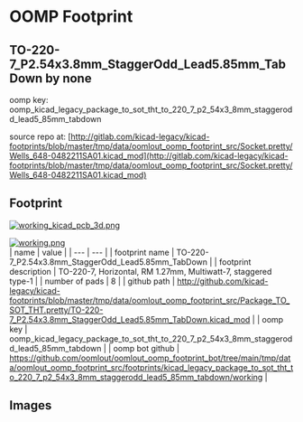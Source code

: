 # OOMP Footprint  
## TO-220-7_P2.54x3.8mm_StaggerOdd_Lead5.85mm_TabDown  by none  
  
oomp key: oomp_kicad_legacy_package_to_sot_tht_to_220_7_p2_54x3_8mm_staggerodd_lead5_85mm_tabdown  
  
source repo at: [http://gitlab.com/kicad-legacy/kicad-footprints/blob/master/tmp/data/oomlout_oomp_footprint_src/Socket.pretty/Wells_648-0482211SA01.kicad_mod](http://gitlab.com/kicad-legacy/kicad-footprints/blob/master/tmp/data/oomlout_oomp_footprint_src/Socket.pretty/Wells_648-0482211SA01.kicad_mod)  
## Footprint  
  
[![working_kicad_pcb_3d.png](working_kicad_pcb_3d_600.png)](working_kicad_pcb_3d.png)  
  
[![working.png](working_600.png)](working.png)  
| name | value | 
| --- | --- | 
| footprint name | TO-220-7_P2.54x3.8mm_StaggerOdd_Lead5.85mm_TabDown | 
| footprint description | TO-220-7, Horizontal, RM 1.27mm, Multiwatt-7, staggered type-1 | 
| number of pads | 8 | 
| github path | http://github.com/kicad-legacy/kicad-footprints/blob/master/tmp/data/oomlout_oomp_footprint_src/Package_TO_SOT_THT.pretty/TO-220-7_P2.54x3.8mm_StaggerOdd_Lead5.85mm_TabDown.kicad_mod | 
| oomp key | oomp_kicad_legacy_package_to_sot_tht_to_220_7_p2_54x3_8mm_staggerodd_lead5_85mm_tabdown | 
| oomp bot github | https://github.com/oomlout/oomlout_oomp_footprint_bot/tree/main/tmp/data/oomlout_oomp_footprint_src/footprints/kicad_legacy_package_to_sot_tht_to_220_7_p2_54x3_8mm_staggerodd_lead5_85mm_tabdown/working | 
## Images  
